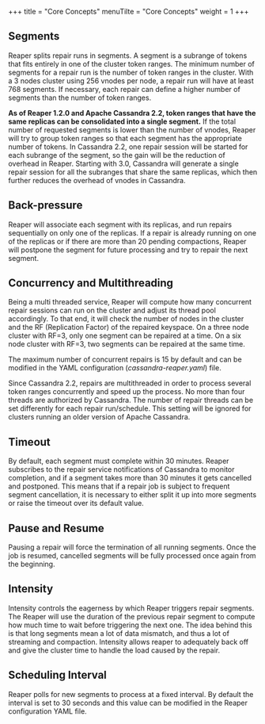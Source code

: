 +++
title = "Core Concepts"
menuTilte = "Core Concepts"
weight = 1
+++

## Segments

Reaper splits repair runs in segments. A segment is a subrange of tokens that fits entirely in one of the cluster token ranges. The minimum number of segments for a repair run is the number of token ranges in the cluster. With a 3 nodes cluster using 256 vnodes per node, a repair run will have at least 768 segments. If necessary, each repair can define a higher number of segments than the number of token ranges.

**As of Reaper 1.2.0 and Apache Cassandra 2.2, token ranges that have the same replicas can be consolidated into a single segment.** If the total number of requested segments is lower than the number of vnodes, Reaper will try to group token ranges so that each segment has the appropriate number of tokens.
In Cassandra 2.2, one repair session will be started for each subrange of the segment, so the gain will be the reduction of overhead in Reaper. Starting with 3.0, Cassandra will generate a single repair session for all the subranges that share the same replicas, which then further reduces the overhead of vnodes in Cassandra.

## Back-pressure

Reaper will associate each segment with its replicas, and run repairs sequentially on only one of the replicas. If a repair is already running on one of the replicas or if there are more than 20 pending compactions, Reaper will postpone the segment for future processing and try to repair the next segment.

## Concurrency and Multithreading

Being a multi threaded service, Reaper will compute how many concurrent repair sessions can run on the cluster and adjust its thread pool accordingly. To that end, it will check the number of nodes in the cluster and the RF (Replication Factor) of the repaired keyspace. On a three node cluster with RF=3, only one segment can be repaired at a time. On a six node cluster with RF=3, two segments can be repaired at the same time.

The maximum number of concurrent repairs is 15 by default and can be modified in the YAML configuration (_cassandra-reaper.yaml_) file.

Since Cassandra 2.2, repairs are multithreaded in order to process several token ranges concurrently and speed up the process. No more than four threads are authorized by Cassandra. The number of repair threads can be set differently for each repair run/schedule.
This setting will be ignored for clusters running an older version of Apache Cassandra.

## Timeout
By default, each segment must complete within 30 minutes. Reaper subscribes to the repair service notifications of Cassandra to monitor completion, and if a segment takes more than 30 minutes it gets cancelled and postponed. This means that if a repair job is subject to frequent segment cancellation, it is necessary to either split it up into more segments or raise the timeout over its default value.

## Pause and Resume
Pausing a repair will force the termination of all running segments. Once the job is resumed, cancelled segments will be fully processed once again from the beginning.

## Intensity
Intensity controls the eagerness by which Reaper triggers repair segments. The Reaper will use the duration of the previous repair segment to compute how much time to wait before triggering the next one. The idea behind this is that long segments mean a lot of data mismatch, and thus a lot of streaming and compaction. Intensity allows reaper to adequately back off and give the cluster time to handle the load caused by the repair.

## Scheduling Interval
Reaper polls for new segments to process at a fixed interval. By default the interval is set to 30 seconds and this value can be modified in the Reaper configuration YAML file.
